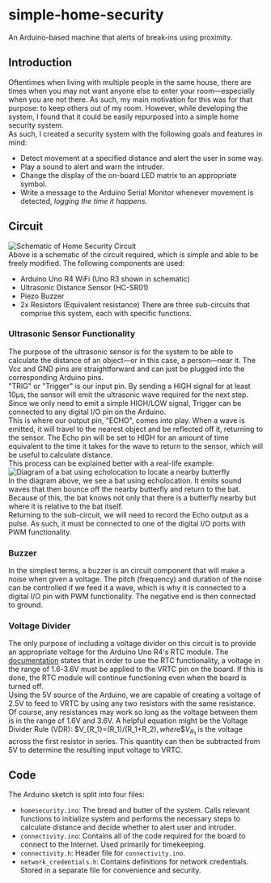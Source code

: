 # simple-home-security
An Arduino-based machine that alerts of break-ins using proximity.

## Introduction
Oftentimes when living with multiple people in the same house, there are times when you may not want anyone else to enter your room—especially when you are not there. As such, my main motivation for this was for that purpose: to keep others out of my room. However, while developing the system, I found that it could be easily repurposed into a simple home security system.\
As such, I created a security system with the following goals and features in mind:
* Detect movement at a specified distance and alert the user in some way.
* Play a sound to alert and warn the intruder.
* Change the display of the on-board LED matrix to an appropriate symbol.
* Write a message to the Arduino Serial Monitor whenever movement is detected, _logging the time it happens._

## Circuit
![Schematic of Home Security Circuit](circuit.svg)\
Above is a schematic of the circuit required, which is simple and able to be freely modified. The following components are used:
* Arduino Uno R4 WiFi (Uno R3 shown in schematic)
* Ultrasonic Distance Sensor (HC-SR01)
* Piezo Buzzer
* 2x Resistors (Equivalent resistance)
There are three sub-circuits that comprise this system, each with specific functions.
### Ultrasonic Sensor Functionality
The purpose of the ultrasonic sensor is for the system to be able to calculate the distance of an object—or in this case, a person—near it. The Vcc and GND pins are straightforward and can just be plugged into the corresponding Arduino pins.\
"TRIG" or "Trigger" is our input pin. By sending a HIGH signal for at least 10µs, the sensor will emit the ultrasonic wave required for the next step. Since we only need to emit a simple HIGH/LOW signal, Trigger can be connected to any digital I/O pin on the Arduino.\
This is where our output pin, "ECHO", comes into play. When a wave is emitted, it will travel to the nearest object and be reflected off it, returning to the sensor. The Echo pin will be set to HIGH for an amount of time equivalent to the time it takes for the wave to return to the sensor, which will be useful to calculate distance.\
This process can be explained better with a real-life example:\
![Diagram of a bat using echolocation to locate a nearby butterfly](https://static.sciencelearn.org.nz/images/images/000/004/184/full/Bat-v6.jpg?1674173370)\
In the diagram above, we see a bat using echolocation. It emits sound waves that then bounce off the nearby butterfly and return to the bat. Because of this, the bat knows not only that there is a butterfly nearby but where it is relative to the bat itself.\
Returning to the sub-circuit, we will need to record the Echo output as a pulse. As such, it must be connected to one of the digital I/O ports with PWM functionality.
### Buzzer
In the simplest terms, a buzzer is an circuit component that will make a noise when given a voltage. The pitch (frequency) and duration of the noise can be controlled if we feed it a wave, which is why it is connected to a digital I/O pin with PWM functionality. The negative end is then connected to ground.
### Voltage Divider
The only purpose of including a voltage divider on this circuit is to provide an appropriate voltage for the Arduino Uno R4's RTC module. The [documentation](https://docs.arduino.cc/tutorials/uno-r4-wifi/rtc/) states that in order to use the RTC functionality, a voltage in the range of 1.6-3.6V must be applied to the VRTC pin on the board. If this is done, the RTC module will continue functioning even when the board is turned off.\
Using the 5V source of the Arduino, we are capable of creating a voltage of 2.5V to feed to VRTC by using any two resistors with the same resistance. Of course, any resistances may work so long as the voltage between them is in the range of 1.6V and 3.6V. A helpful equation might be the Voltage Divider Rule (VDR): \$V_{R_1}=(R_1)/(R_1+R_2)$, where \$V_{R_1}$ is the voltage across the first resistor in series. This quantity can then be subtracted from 5V to determine the resulting input voltage to VRTC.

## Code
The Arduino sketch is split into four files:
* `homesecurity.ino`: The bread and butter of the system. Calls relevant functions to initialize system and performs the necessary steps to calculate distance and decide whether to alert user and intruder.
* `connectivity.ino`: Contains all of the code required for the board to connect to the Internet. Used primarily for timekeeping.
* `connectivity.h`: Header file for `connectivity.ino`.
* `network_credentials.h`: Contains definitions for network credentials. Stored in a separate file for convenience and security.
